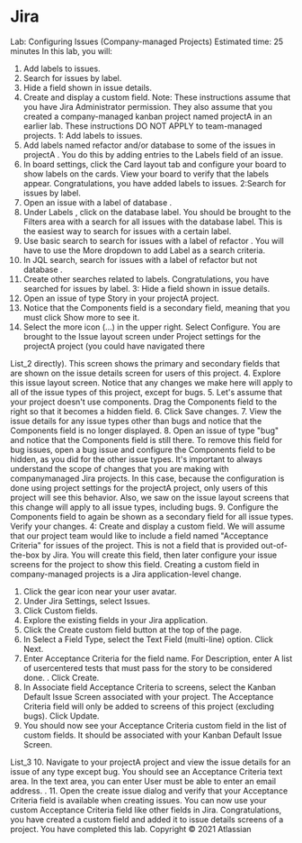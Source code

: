 # Jira
Lab: Configuring Issues (Company-managed Projects)
Estimated time: 25 minutes
In this lab, you will:
1. Add labels to issues.
2. Search for issues by label.
3. Hide a field shown in issue details.
4. Create and display a custom field.
Note: These instructions assume that you have Jira Administrator permission. They also assume that
you created a company-managed kanban project named projectA in an earlier lab.
These instructions DO NOT APPLY to team-managed projects.
1: Add labels to issues.
1. Add labels named refactor and/or database to some of the issues in projectA . You do this by
adding entries to the Labels field of an issue.
2. In board settings, click the Card layout tab and configure your board to show labels on the cards.
View your board to verify that the labels appear.
Congratulations, you have added labels to issues.
2:Search for issues by label.
1. Open an issue with a label of database .
2. Under Labels , click on the database label. You should be brought to the Filters area with a
search for all issues with the database label. This is the easiest way to search for issues with a
certain label.
3. Use basic search to search for issues with a label of refactor . You will have to use the More
dropdown to add Label as a search criteria.
4. In JQL search, search for issues with a label of refactor but not database .
5. Create other searches related to labels.
Congratulations, you have searched for issues by label.
3: Hide a field shown in issue details.
1. Open an issue of type Story in your projectA project.
2. Notice that the Components field is a secondary field, meaning that you must click Show more to
see it.
3. Select the more icon (...) in the upper right. Select Configure. You are brought to the Issue
layout screen under Project settings for the projectA project (you could have navigated there 

List_2
directly). This screen shows the primary and secondary fields that are shown on the issue details
screen for users of this project.
4. Explore this issue layout screen. Notice that any changes we make here will apply to all of the issue
types of this project, except for bugs.
5. Let's assume that your project doesn't use components. Drag the Components field to the right so
that it becomes a hidden field.
6. Click Save changes.
7. View the issue details for any issue types other than bugs and notice that the Components field is
no longer displayed.
8. Open an issue of type "bug" and notice that the Components field is still there. To remove this field
for bug issues, open a bug issue and configure the Components field to be hidden, as you did for
the other issue types.
It's important to always understand the scope of changes that you are making with companymanaged Jira projects. In this case, because the configuration is done using project settings for
the projectA project, only users of this project will see this behavior. Also, we saw on the
issue layout screens that this change will apply to all issue types, including bugs.
9. Configure the Components field to again be shown as a secondary field for all issue types. Verify
your changes.
4: Create and display a custom field.
We will assume that our project team would like to include a field named "Acceptance Criteria" for
issues of the project. This is not a field that is provided out-of-the-box by Jira. You will create this
field, then later configure your issue screens for the project to show this field.
Creating a custom field in company-managed projects is a Jira application-level change.
1. Click the gear icon near your user avatar.
2. Under Jira Settings, select Issues.
3. Click Custom fields.
4. Explore the existing fields in your Jira application.
5. Click the Create custom field button at the top of the page.
6. In Select a Field Type, select the Text Field (multi-line) option. Click Next.
7. Enter Acceptance Criteria for the field name. For Description, enter A list of usercentered tests that must pass for the story to be considered done. . Click Create.
8. In Associate field Acceptance Criteria to screens, select the Kanban Default Issue Screen
associated with your project. The Acceptance Criteria field will only be added to screens of this
project (excluding bugs). Click Update.
9. You should now see your Acceptance Criteria custom field in the list of custom fields. It should
be associated with your Kanban Default Issue Screen.

List_3
10. Navigate to your projectA project and view the issue details for an issue of any type except bug.
You should see an Acceptance Criteria text area. In the text area, you can enter User must be
able to enter an email address. .
11. Open the create issue dialog and verify that your Acceptance Criteria field is available when
creating issues.
You can now use your custom Acceptance Criteria field like other fields in Jira.
Congratulations, you have created a custom field and added it to issue details screens of a project.
You have completed this lab.
Copyright © 2021 Atlassian
